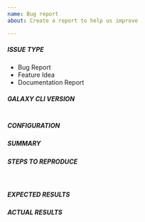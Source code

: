 ```yaml
---
name: Bug report
about: Create a report to help us improve

---
```


<!---
Verify first that your issue/request is not already reported on GitHub.
 -->

##### ISSUE TYPE
<!--- Pick one below and delete the rest -->
 - Bug Report
 - Feature Idea
 - Documentation Report

##### GALAXY CLI VERSION
<!--- Paste, BELOW THIS COMMENT, verbatim output from "ansible-galaxy version" between quotes below -->
```

```

##### CONFIGURATION
<!--- If using an ansible.cfg file, list the contents of that file here"
Otherwise, mention any settings you have changed/added/removed in ansible.cfg
(or using the ANSIBLE_* environment variables).-->

##### SUMMARY
<!--- Explain the problem briefly -->

##### STEPS TO REPRODUCE
<!--- For bugs, show exactly how to reproduce the problem, using a minimal test-case.
For new features, show how the feature would be used. -->

<!--- Paste example commands between quotes below -->
```bash

```

<!-- If using a requirements.yml file, paste the contents of that file between the quotes below --->
```yml

``` 

<!--- You can also paste gist.github.com links for larger files -->

##### EXPECTED RESULTS
<!--- What did you expect to happen when running the steps above? -->

##### ACTUAL RESULTS
<!--- What actually happened? If possible run with extra verbosity (-vvvv) -->

<!--- Paste verbatim command output between quotes below -->
```

```

